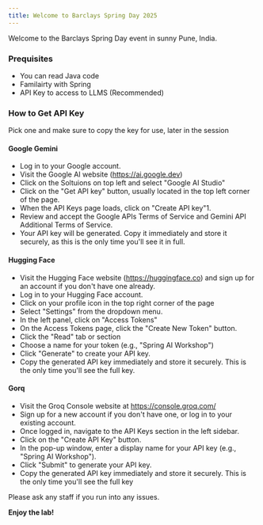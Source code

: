 ```yaml
---
title: Welcome to Barclays Spring Day 2025
---
```


Welcome to the Barclays Spring Day event in sunny Pune, India.

### Prequisites 
- You can read Java code
- Familairty with Spring
- API Key to access to LLMS (Recommended)

### How to Get API Key

Pick one and make sure to copy the key for use, later in the session

#### Google Gemini

- Log in to your Google account.
- Visit the Google AI website (https://ai.google.dev)
- Click on the Soltuions on top left and select "Google AI Studio"
- Click on the "Get API key" button, usually located in the top left corner of the page.
- When the API Keys page loads, click on "Create API key"1.
- Review and accept the Google APIs Terms of Service and Gemini API Additional Terms of Service.
- Your API key will be generated. Copy it immediately and store it securely, as this is the only time you'll see it in full.

#### Hugging Face

- Visit the Hugging Face website (https://huggingface.co) and sign up for an account if you don't have one already.
- Log in to your Hugging Face account.
- Click on your profile icon in the top right corner of the page
- Select "Settings" from the dropdown menu.
- In the left panel, click on "Access Tokens"
- On the Access Tokens page, click the "Create New Token" button.
- Click the "Read" tab or section
- Choose a name for your token (e.g., "Spring AI Workshop")
- Click "Generate" to create your API key.
- Copy the generated API key immediately and store it securely. This is the only time you'll see the full key.

#### Gorq

- Visit the Groq Console website at https://console.groq.com/
- Sign up for a new account if you don't have one, or log in to your existing account.
- Once logged in, navigate to the API Keys section in the left sidebar.
- Click on the "Create API Key" button.
- In the pop-up window, enter a display name for your API key (e.g., "Spring AI Workshop").
- Click "Submit" to generate your API key.
- Copy the generated API key immediately and store it securely. This is the only time you'll see the full key

Please ask any staff if you run into any issues.

**Enjoy the lab!**


